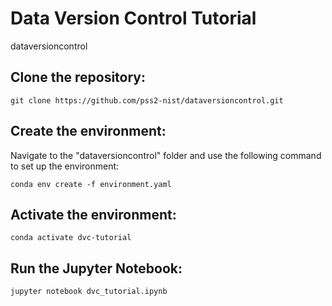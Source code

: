 # Data Version Control Tutorial
dataversioncontrol

## Clone the repository:
`
git clone https://github.com/pss2-nist/dataversioncontrol.git
`

## Create the environment:
Navigate to the "dataversioncontrol" folder and use the following command to set up the environment:

`
conda env create -f environment.yaml
`

## Activate the environment:
`
conda activate dvc-tutorial
`

## Run the Jupyter Notebook:
`
jupyter notebook dvc_tutorial.ipynb
`
